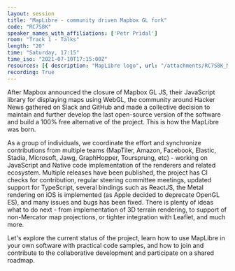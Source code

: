 ```yaml
---
layout: session
title: "MapLibre - community driven Mapbox GL fork"
code: "RC7S8K"
speaker_names_with_affiliations: ['Petr Pridal']
room: "Track 1 - Talks"
length: "20"
time: "Saturday, 17:15"
time_iso: "2021-07-10T17:15:00Z"
resources: [{ description: "MapLibre logo", url: "/attachments/RC7S8K_MapLibre_logo_BLUE-for_white_bg-preview_1_Ga3LPDF.png" }]
recording: True
---
```

After Mapbox announced the closure of Mapbox GL JS, their JavaScript library for displaying maps using WebGL, the community around Hacker News gathered on Slack and GitHub and made a collective decision to maintain and further develop the last open-source version of the software and build a 100% free alternative of the project. This is how the MapLibre was born.

As a group of individuals, we coordinate the effort and synchronize contributions from multiple teams (MapTiler, Amazon, Facebook, Elastic, Stadia, Microsoft, Jawg, GraphHopper, Toursprung, etc) - working on JavaScript and Native code implementation of the renderers and related ecosystem.
Multiple releases have been published, the project has CI checks for contribution, regular steering committee meetings, updated support for TypeScript, several bindings such as ReactJS, the Metal rendering on iOS is implemented (as Apple decided to deprecate OpenGL ES), and many issues and bugs has been fixed. There is plenty of ideas what to do next - from implementation of 3D terrain rendering, to support of non-Mercator map projections, or tighter integration with Leaflet, and much more.


Let's explore the current status of the project, learn how to use MapLibre in your own software with practical code samples, and how to join and contribute to the collaborative development and participate on a shared roadmap.
